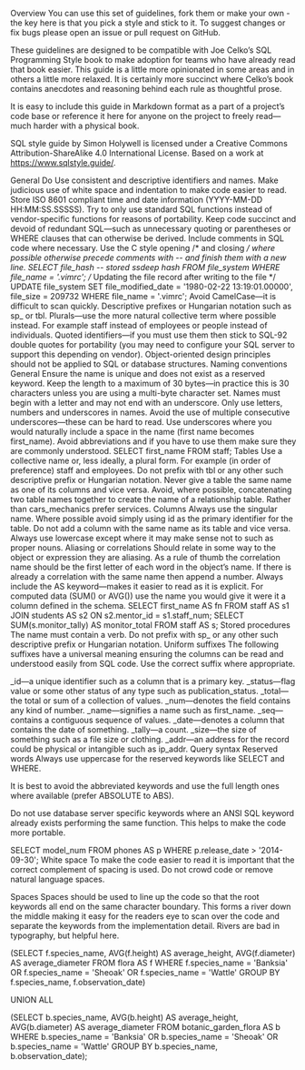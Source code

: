 Overview
You can use this set of guidelines, fork them or make your own - the key here is that you pick a style and stick to it. To suggest changes or fix bugs please open an issue or pull request on GitHub.

These guidelines are designed to be compatible with Joe Celko’s SQL Programming Style book to make adoption for teams who have already read that book easier. This guide is a little more opinionated in some areas and in others a little more relaxed. It is certainly more succinct where Celko’s book contains anecdotes and reasoning behind each rule as thoughtful prose.

It is easy to include this guide in Markdown format as a part of a project’s code base or reference it here for anyone on the project to freely read—much harder with a physical book.

SQL style guide by Simon Holywell is licensed under a Creative Commons Attribution-ShareAlike 4.0 International License. Based on a work at https://www.sqlstyle.guide/.

General
Do
Use consistent and descriptive identifiers and names.
Make judicious use of white space and indentation to make code easier to read.
Store ISO 8601 compliant time and date information (YYYY-MM-DD HH:MM:SS.SSSSS).
Try to only use standard SQL functions instead of vendor-specific functions for reasons of portability.
Keep code succinct and devoid of redundant SQL—such as unnecessary quoting or parentheses or WHERE clauses that can otherwise be derived.
Include comments in SQL code where necessary. Use the C style opening /* and closing */ where possible otherwise precede comments with -- and finish them with a new line.
SELECT file_hash  -- stored ssdeep hash
  FROM file_system
 WHERE file_name = '.vimrc';
/* Updating the file record after writing to the file */
UPDATE file_system
   SET file_modified_date = '1980-02-22 13:19:01.00000',
       file_size = 209732
 WHERE file_name = '.vimrc';
Avoid
CamelCase—it is difficult to scan quickly.
Descriptive prefixes or Hungarian notation such as sp_ or tbl.
Plurals—use the more natural collective term where possible instead. For example staff instead of employees or people instead of individuals.
Quoted identifiers—if you must use them then stick to SQL-92 double quotes for portability (you may need to configure your SQL server to support this depending on vendor).
Object-oriented design principles should not be applied to SQL or database structures.
Naming conventions
General
Ensure the name is unique and does not exist as a reserved keyword.
Keep the length to a maximum of 30 bytes—in practice this is 30 characters unless you are using a multi-byte character set.
Names must begin with a letter and may not end with an underscore.
Only use letters, numbers and underscores in names.
Avoid the use of multiple consecutive underscores—these can be hard to read.
Use underscores where you would naturally include a space in the name (first name becomes first_name).
Avoid abbreviations and if you have to use them make sure they are commonly understood.
SELECT first_name
  FROM staff;
Tables
Use a collective name or, less ideally, a plural form. For example (in order of preference) staff and employees.
Do not prefix with tbl or any other such descriptive prefix or Hungarian notation.
Never give a table the same name as one of its columns and vice versa.
Avoid, where possible, concatenating two table names together to create the name of a relationship table. Rather than cars_mechanics prefer services.
Columns
Always use the singular name.
Where possible avoid simply using id as the primary identifier for the table.
Do not add a column with the same name as its table and vice versa.
Always use lowercase except where it may make sense not to such as proper nouns.
Aliasing or correlations
Should relate in some way to the object or expression they are aliasing.
As a rule of thumb the correlation name should be the first letter of each word in the object’s name.
If there is already a correlation with the same name then append a number.
Always include the AS keyword—makes it easier to read as it is explicit.
For computed data (SUM() or AVG()) use the name you would give it were it a column defined in the schema.
SELECT first_name AS fn
  FROM staff AS s1
  JOIN students AS s2
    ON s2.mentor_id = s1.staff_num;
SELECT SUM(s.monitor_tally) AS monitor_total
  FROM staff AS s;
Stored procedures
The name must contain a verb.
Do not prefix with sp_ or any other such descriptive prefix or Hungarian notation.
Uniform suffixes
The following suffixes have a universal meaning ensuring the columns can be read and understood easily from SQL code. Use the correct suffix where appropriate.

_id—a unique identifier such as a column that is a primary key.
_status—flag value or some other status of any type such as publication_status.
_total—the total or sum of a collection of values.
_num—denotes the field contains any kind of number.
_name—signifies a name such as first_name.
_seq—contains a contiguous sequence of values.
_date—denotes a column that contains the date of something.
_tally—a count.
_size—the size of something such as a file size or clothing.
_addr—an address for the record could be physical or intangible such as ip_addr.
Query syntax
Reserved words
Always use uppercase for the reserved keywords like SELECT and WHERE.

It is best to avoid the abbreviated keywords and use the full length ones where available (prefer ABSOLUTE to ABS).

Do not use database server specific keywords where an ANSI SQL keyword already exists performing the same function. This helps to make the code more portable.

SELECT model_num
  FROM phones AS p
 WHERE p.release_date > '2014-09-30';
White space
To make the code easier to read it is important that the correct complement of spacing is used. Do not crowd code or remove natural language spaces.

Spaces
Spaces should be used to line up the code so that the root keywords all end on the same character boundary. This forms a river down the middle making it easy for the readers eye to scan over the code and separate the keywords from the implementation detail. Rivers are bad in typography, but helpful here.

(SELECT f.species_name,
        AVG(f.height) AS average_height, AVG(f.diameter) AS average_diameter
   FROM flora AS f
  WHERE f.species_name = 'Banksia'
     OR f.species_name = 'Sheoak'
     OR f.species_name = 'Wattle'
  GROUP BY f.species_name, f.observation_date)

  UNION ALL

(SELECT b.species_name,
        AVG(b.height) AS average_height, AVG(b.diameter) AS average_diameter
   FROM botanic_garden_flora AS b
  WHERE b.species_name = 'Banksia'
     OR b.species_name = 'Sheoak'
     OR b.species_name = 'Wattle'
  GROUP BY b.species_name, b.observation_date);
